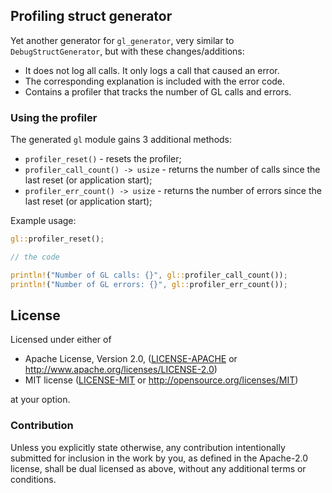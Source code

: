 ## Profiling struct generator

Yet another generator for `gl_generator`, very similar to `DebugStructGenerator`, but with these changes/additions:

- It does not log all calls. It only logs a call that caused an error.
- The corresponding explanation is included with the error code.
- Contains a profiler that tracks the number of GL calls and errors.

### Using the profiler

The generated `gl` module gains 3 additional methods:

- `profiler_reset()` - resets the profiler;
- `profiler_call_count() -> usize` - returns the number of calls since the last reset (or application start);
- `profiler_err_count() -> usize` - returns the number of errors since the last reset (or application start);

Example usage:

```rust
gl::profiler_reset();

// the code

println!("Number of GL calls: {}", gl::profiler_call_count());
println!("Number of GL errors: {}", gl::profiler_err_count());
```

## License

Licensed under either of

 * Apache License, Version 2.0, ([LICENSE-APACHE](LICENSE-APACHE) or http://www.apache.org/licenses/LICENSE-2.0)
 * MIT license ([LICENSE-MIT](LICENSE-MIT) or http://opensource.org/licenses/MIT)

at your option.

### Contribution

Unless you explicitly state otherwise, any contribution intentionally
submitted for inclusion in the work by you, as defined in the Apache-2.0
license, shall be dual licensed as above, without any additional terms or
conditions.